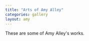 ```yaml
---
title: "Arts of Amy Alley"
categories: gallery
layout: amy
---
```

These are some of Amy Alley's works.
